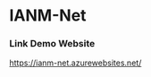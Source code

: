 # IANM-Net

### Link Demo Website

<a href="https://ianm-net.azurewebsites.net/"> https://ianm-net.azurewebsites.net/ </a>
